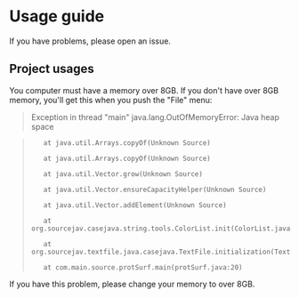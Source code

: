 # Usage guide
If you have problems,  please open an issue.
## Project usages
You computer must have a memory over 8GB. If you don't have over 8GB memory, you'll get this when you push the "File" menu:

> Exception in thread "main" java.lang.OutOfMemoryError: Java heap space

> 	     at java.util.Arrays.copyOf(Unknown Source)
>	
>        at java.util.Arrays.copyOf(Unknown Source)
>	
>        at java.util.Vector.grow(Unknown Source)
>	
>        at java.util.Vector.ensureCapacityHelper(Unknown Source)
>	
>        at java.util.Vector.addElement(Unknown Source)
> 	
>        at org.sourcejav.casejava.string.tools.ColorList.init(ColorList.java:13)
>	
>        at org.sourcejav.textfile.java.casejava.TextFile.initialization(TextFile.java:37)
>	
>        at com.main.source.protSurf.main(protSurf.java:20)
If you have this problem, please change your memory to over 8GB.
